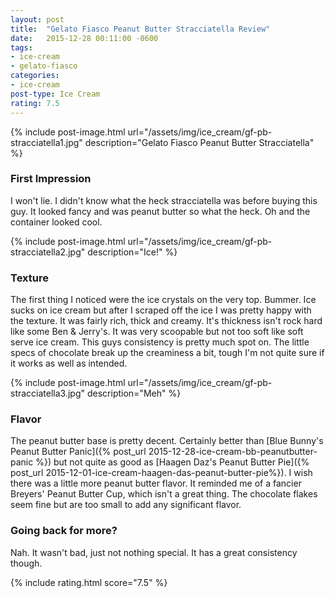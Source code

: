 ```yaml
---
layout: post
title:  "Gelato Fiasco Peanut Butter Stracciatella Review"
date:   2015-12-28 00:11:00 -0600
tags:
- ice-cream
- gelato-fiasco
categories:
- ice-cream
post-type: Ice Cream
rating: 7.5
---
```

{% include post-image.html url="/assets/img/ice_cream/gf-pb-stracciatella1.jpg" description="Gelato Fiasco Peanut Butter Stracciatella" %}

### First Impression
I won't lie. I didn't know what the heck stracciatella was before buying this guy. It looked fancy and was peanut butter so what the heck. Oh and the container looked cool.

{% include post-image.html url="/assets/img/ice_cream/gf-pb-stracciatella2.jpg" description="Ice!" %}
### Texture
The first thing I noticed were the ice crystals on the very top. Bummer. Ice sucks on ice cream but after I scraped off the ice I was pretty happy with the texture. It was fairly rich, thick and creamy. It's thickness isn't rock hard like some Ben & Jerry's. It was very scoopable but not too soft like soft serve ice cream. This guys consistency is pretty much spot on. The little specs of chocolate break up the creaminess a bit, tough I'm not quite sure if it works as well as intended.

{% include post-image.html url="/assets/img/ice_cream/gf-pb-stracciatella3.jpg" description="Meh" %}
### Flavor
The peanut butter base is pretty decent. Certainly better than [Blue Bunny's Peanut Butter Panic]({% post_url  2015-12-28-ice-cream-bb-peanutbutter-panic %}) but not quite as good as [Haagen Daz's Peanut Butter Pie]({% post_url 2015-12-01-ice-cream-haagen-das-peanut-butter-pie%}). I wish there was a little more peanut butter flavor. It reminded me of a fancier Breyers' Peanut Butter Cup, which isn't a great thing. The chocolate flakes seem fine but are too small to add any significant flavor.


### Going back for more?
Nah. It wasn't bad, just not nothing special. It has a great consistency though.


{% include rating.html score="7.5" %}
